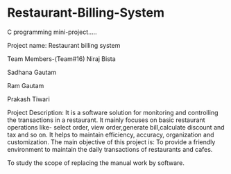 # Restaurant-Billing-System
C programming mini-project.....

Project name: Restaurant billing system

Team Members-(Team#16)
Niraj Bista

Sadhana Gautam

Ram Gautam

Prakash Tiwari

Project Description:
It is a software solution for monitoring and controlling the transactions in a restaurant.
It mainly focuses on basic restaurant operations like- select order, view order,generate bill,calculate discount and tax and so on.
It helps to maintain efficiency, accuracy, organization and customization.
The main objective of this project is:
To provide a friendly environment to maintain the daily transactions of restaurants and cafes.

To study the scope of replacing the manual work by software. 
